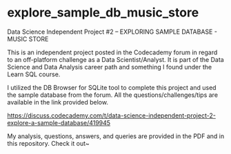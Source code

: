 # explore_sample_db_music_store
Data Science Independent Project #2 – EXPLORING SAMPLE DATABASE - MUSIC STORE

This is an independent project posted in the Codecademy forum in regard to an off-platform challenge as a Data Scientist/Analyst. It is part of the Data Science and Data Analysis career path and something I found under the Learn SQL course.

I utilized the DB Browser for SQLite tool to complete this project and used the sample database from the forum. All the questions/challenges/tips are available in the link provided below.

https://discuss.codecademy.com/t/data-science-independent-project-2-explore-a-sample-database/419945

My analysis, questions, answers, and queries are provided in the PDF and in this repository. Check it out~
